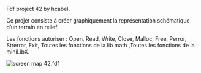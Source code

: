 Fdf project 42 by hcabel.

Ce projet consiste à créer graphiquement la représentation schématique d’un terrain en relief.

Les fonctions autoriser :
Open, Read, Write, Close, Malloc, Free, Perror, Strerror, Exit,
Toutes les fonctions de la lib math ,Toutes les fonctions de la miniLibX.

![screen map 42.fdf](http://github.com/hcabel/printf/img/screen1)
